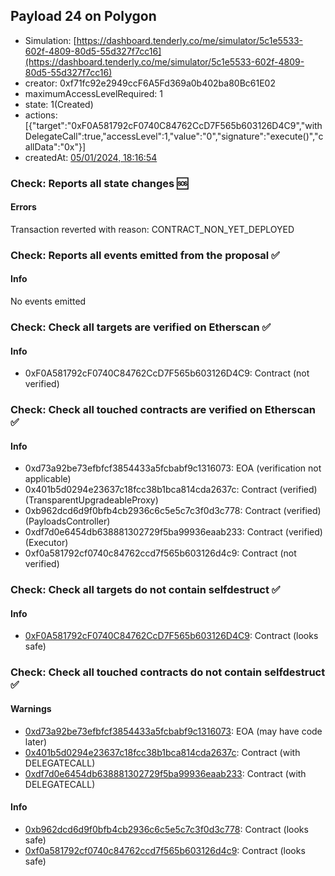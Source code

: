 ## Payload 24 on Polygon

- Simulation: [https://dashboard.tenderly.co/me/simulator/5c1e5533-602f-4809-80d5-55d327f7cc16](https://dashboard.tenderly.co/me/simulator/5c1e5533-602f-4809-80d5-55d327f7cc16)
- creator: 0xf71fc92e2949ccF6A5Fd369a0b402ba80Bc61E02
- maximumAccessLevelRequired: 1
- state: 1(Created)
- actions: [{"target":"0xF0A581792cF0740C84762CcD7F565b603126D4C9","withDelegateCall":true,"accessLevel":1,"value":"0","signature":"execute()","callData":"0x"}]
- createdAt: [05/01/2024, 18:16:54](https://polygonscan.com/tx/0x30edd7d42e7f43529553d4add888c64c2ba34c13968cee78c28ddd309c089d41)

### Check: Reports all state changes :sos:

#### Errors

Transaction reverted with reason: CONTRACT_NON_YET_DEPLOYED

### Check: Reports all events emitted from the proposal :white_check_mark:

#### Info

No events emitted

### Check: Check all targets are verified on Etherscan :white_check_mark:

#### Info

- 0xF0A581792cF0740C84762CcD7F565b603126D4C9: Contract (not verified)

### Check: Check all touched contracts are verified on Etherscan :white_check_mark:

#### Info

- 0xd73a92be73efbfcf3854433a5fcbabf9c1316073: EOA (verification not applicable)
- 0x401b5d0294e23637c18fcc38b1bca814cda2637c: Contract (verified) (TransparentUpgradeableProxy)
- 0xb962dcd6d9f0bfb4cb2936c6c5e5c7c3f0d3c778: Contract (verified) (PayloadsController)
- 0xdf7d0e6454db638881302729f5ba99936eaab233: Contract (verified) (Executor)
- 0xf0a581792cf0740c84762ccd7f565b603126d4c9: Contract (not verified)

### Check: Check all targets do not contain selfdestruct :white_check_mark:

#### Info

- [0xF0A581792cF0740C84762CcD7F565b603126D4C9](https://polygonscan.com/address/0xF0A581792cF0740C84762CcD7F565b603126D4C9): Contract (looks safe)

### Check: Check all touched contracts do not contain selfdestruct :white_check_mark:

#### Warnings

- [0xd73a92be73efbfcf3854433a5fcbabf9c1316073](https://polygonscan.com/address/0xd73a92be73efbfcf3854433a5fcbabf9c1316073): EOA (may have code later)
- [0x401b5d0294e23637c18fcc38b1bca814cda2637c](https://polygonscan.com/address/0x401b5d0294e23637c18fcc38b1bca814cda2637c): Contract (with DELEGATECALL)
- [0xdf7d0e6454db638881302729f5ba99936eaab233](https://polygonscan.com/address/0xdf7d0e6454db638881302729f5ba99936eaab233): Contract (with DELEGATECALL)

#### Info

- [0xb962dcd6d9f0bfb4cb2936c6c5e5c7c3f0d3c778](https://polygonscan.com/address/0xb962dcd6d9f0bfb4cb2936c6c5e5c7c3f0d3c778): Contract (looks safe)
- [0xf0a581792cf0740c84762ccd7f565b603126d4c9](https://polygonscan.com/address/0xf0a581792cf0740c84762ccd7f565b603126d4c9): Contract (looks safe)

